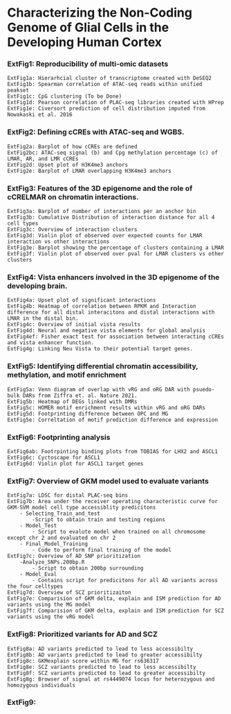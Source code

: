 # Characterizing the Non-Coding Genome of Glial Cells in the Developing Human Cortex
 
### ExtFig1: Reproducibility of multi-omic datasets
    ExtFig1a: Hierarhcial cluster of transcriptome created with DeSEQ2
    ExtFig1b: Spearman correlation of ATAC-seq reads within unified peakset
    ExtFig1c: CpG clustering (To be Done)
    ExtFig1d: Pearson correlation of PLAC-seq libraries created with HPrep
    ExtFig1e: Civersort prediction of cell distribution imputed from Nowakaski et al. 2016
    
### ExtFig2: Defining cCREs with ATAC-seq and WGBS.
    ExtFig2a: Barplot of how cCREs are defined
    ExtFig2bc: ATAC-seq signal (b) and Cpg methylation percentage (c) of LMAR, AR, and LMR cCREs    
    ExtFig2d: Upset plot of H3K4me3 anchors
    ExtFig2e: Barplot of LMAR overlapping H3K4me3 anchors
    
### ExtFig3: Features of the 3D epigenome and the role of cCRELMAR on chromatin interactions.
    ExtFig3a: Barplot of number of interactions per an anchor bin 
    ExtFig3b: Cumulative Distribution of interaction distance for all 4 cell types
    ExtFig3c: Overview of interaction clusters
    ExtFig3d: Violin plot of observed over expected counts for LMAR interaction vs other interactions
    ExtFig3e: Barplot showing the percentage of clusters containing a LMAR
    ExtFig3f: Violin plot of observed over pval for LMAR clusters vs other clusters
    
### ExtFig4: Vista enhancers involved in the 3D epigenome of the developing brain. 
    ExtFig4a: Upset plot of significant interactions
    ExtFig4b: Heatmap of correlation between RPKM and Interaction difference for all distal interacitons and distal interactions with LMAR in the distal bin.
    ExtFig4c: Overview of initial vista results
    ExtFig4d: Neural and negative vista elements for global analysis
    ExtFig4ef: Fisher exact test for association between interacting cCREs and vista enhancer function.
    ExtFig4g: Linking Neu Vista to their potential target genes.
    
### ExtFig5: Identifying differential chromatin accessibility, methylation, and motif enrichment 
    ExtFig5a: Venn diagram of overlap with vRG and oRG DAR with psuedo-bulk DARs from Ziffra et. al. Nature 2021.
    ExtFig5b: Heatmap of DEGs linked with DMRs
    ExtFig5c: HOMER motif enrichment results within vRG and oRG DARs
    ExtFig5d: Footprinting difference between OPC and MG
    ExtFig5e: Correltation of motif prediction difference and expression

### ExtFig6: Footprinting analysis
    ExtFig6ab: Footrpinting binding plots from TOBIAS for LHX2 and ASCL1
    ExtFig6c: Cyctoscape for ASCL1
    ExtFig6d: Violin plot for ASCL1 target genes
    
### ExtFig7: Overview of GKM model used to evaluate variants
    ExtFig7a: LDSC for distal PLAC-seq bins
    ExtFig7b: Area under the receiver operating characteristic curve for GKM-SVM model cell type accessiblity predicitons
        - Selecting_Train_and_test
            -Script to obtain train and testing regions
        - Model_Test
            - Script to evalute model when trained on all chromosome except chr 2 and evaluated on chr 2
        - Final_Model_Training
            - Code to perform final training of the model
    ExtFig7c: Overview of AD SNP prioritization
        -Analyze_SNPs.200bp.R
            - Script to obtain 200bp surrounding 
        - Model_Eval
            - Contains script for predicitons for all AD variants across the four celltypes
    ExtFig7d: Overview of SCZ prioritizaiton
    ExtFig7e: Comparision of GKM delta, explain and ISM prediction for AD variants using the MG model
    ExtFig7f: Comparision of GKM delta, explain and ISM prediction for SCZ variants using the vRG model

### ExtFig8: Prioritized variants for AD and SCZ
    ExtFig8a: AD variants predicted to lead to less accessibilty
    ExtFig8b: AD variants predicted to lead to greater accessibilty
    ExtFig8c: GKMexplain score within MG for rs636317
    ExtFig8e: SCZ variants predicted to lead to less accessibilty
    ExtFig8f: SCZ variants predicted to lead to greater accessibilty
    ExtFig8g: Browser of signal at rs4449074 locus for heterozygous and homozygous individuals

### ExtFig9:
